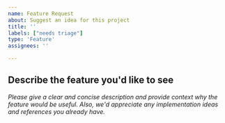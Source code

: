 ```yaml
---
name: Feature Request
about: Suggest an idea for this project
title: ''
labels: ["needs triage"]
type: 'Feature'
assignees: ''

---
```


<!-- Please do not post usage questions here. You can ask them on our pypsa-open-tyndp Discord channel: https://discord.com/channels/911692131440148490/1414977512089321564 or reach out to us via tyndp@openenergytransition.org -->

## Describe the feature you'd like to see

*Please give a clear and concise description and provide context why the feature would be useful.*
*Also, we'd appreciate any implementation ideas and references you already have.*
